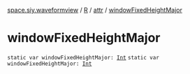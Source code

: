 [space.siy.waveformview](../../index.md) / [R](../index.md) / [attr](index.md) / [windowFixedHeightMajor](./window-fixed-height-major.md)

# windowFixedHeightMajor

`static var windowFixedHeightMajor: `[`Int`](https://kotlinlang.org/api/latest/jvm/stdlib/kotlin/-int/index.html)
`static var windowFixedHeightMajor: `[`Int`](https://kotlinlang.org/api/latest/jvm/stdlib/kotlin/-int/index.html)